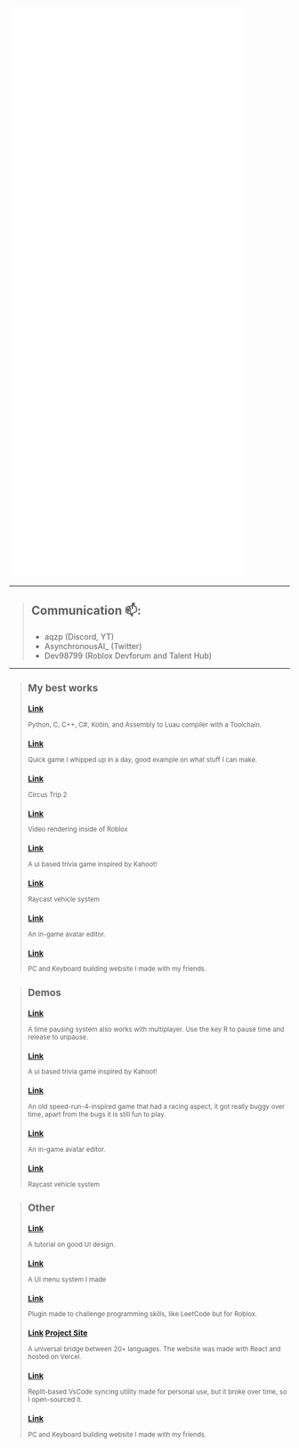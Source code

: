 
![Metrics](/github-metrics.svg)


***

> ## Communication 📫:
>
> - aqzp (Discord, YT)
> - AsynchronousAI\_ (Twitter)
> - Dev98799 (Roblox Devforum and Talent Hub)

***
<sub>

> ## My best works
> ### <a href="https://github.com/roblox-compilers" target="_blank"><b>Link</b></a> <br>
> Python, C, C++, C#, Kotlin, and Assembly to Luau compiler with a Toolchain.
> ### <a href="https://www.roblox.com/games/13644494592/duck-game" target="_blank"><b>Link</b></a> <br>
> Quick game I whipped up in a day, good example on what stuff I can make.
> ### <a href="https://github.com/roblox-compilers" target="_blank"><b>Link</b></a> <br>
> Circus Trip 2 
> ### <a href="https://devforum.roblox.com/t/videoservice-v202-closed-easy-to-use-custom-video-player/1775696" target="_blank"><b>Link</b></a> <br>
> Video rendering inside of Roblox 
> ### <a href="https://www.roblox.com/games/9333015136/Trivia" target="_blank"><b>Link</b></a> <br>
> A ui based trivia game inspired by Kahoot! 
> ### <a href="https://www.roblox.com/games/12590841538" target="_blank"><b>Link</b></a> <br>
> Raycast vehicle system 
> ### <a href="https://www.roblox.com/games/10950266679/Avatar-Demo" target="_blank"><b>Link</b></a> <br>
> An in-game avatar editor. 
> ### <a href="https://website-8ehi39aty-asynchronousai.vercel.app" target="_blank"><b>Link</b></a> <br> 
> PC and Keyboard building website I made with my friends. 

> ## Demos 
> ### <a href="https://www.roblox.com/games/12101165625/Dev98799s-Place-Number-5" target="_blank"><b>Link</b></a> <br>
> A time pausing system also works with multiplayer. Use the key R to pause time and release to unpause.  
> ### <a href="https://www.roblox.com/games/9333015136/Trivia" target="_blank"><b>Link</b></a> <br>
> A ui based trivia game inspired by Kahoot!  
> ### <a href="https://www.roblox.com/games/9734780826/Speed-Platformer" target="_blank"><b>Link</b></a> <br>
> An old speed-run-4-inspired game that had a racing aspect, it got really buggy over time, apart from the bugs it is still fun to play.  
> ### <a href="https://www.roblox.com/games/10950266679/Avatar-Demo" target="_blank"><b>Link</b></a> <br>
> An in-game avatar editor.  
> ### <a href="https://www.roblox.com/games/12590841538" target="_blank"><b>Link</b></a> <br>
> Raycast vehicle system  

> ## Other
> ### <a href="https://devforum.roblox.com/t/how-to-make-extremely-clean-ui-while-keeping-good-ux/2438099?u=dev98799" target="_blank"><b>Link</b></a> <br>
> A tutorial on good UI design.  
> ### <a href="https://devforum.roblox.com/t/gui-menu-system-any-advice/1657597" target="_blank"><b>Link</b></a> <br>
> A UI menu system I made  
> ### <a href="https://devforum.roblox.com/t/challenges-v200-test-your-scripting-skill/1788762" target="_blank"><b>Link</b></a> <br>
> Plugin made to challenge programming skills, like LeetCode but for Roblox.
> ### <a href="https://github.com/AsynchronousAI/clay" target="_blank"><b>Link</b></a> <a href="https://clay-code.vercel.app/" target="_blank"><b>Project Site</b></a> <br>
> A universal bridge between 20+ languages. The website was made with React and hosted on Vercel.  
> ### <a href="https://github.com/AsynchronousAI/ro-code" target="_blank"><b>Link</b></a> <br>
> Replit-based VsCode syncing utility made for personal use, but it broke over time, so I open-sourced it.  
> ### <a href="https://website-8ehi39aty-asynchronousai.vercel.app" target="_blank"><b>Link</b></a> 
> PC and Keyboard building website I made with my friends.  

</sub>
